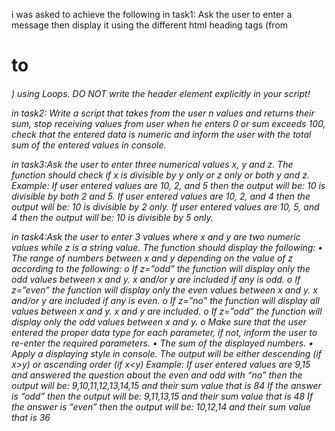 
i was asked to achieve the following
 in task1: Ask the user to enter a message then display it using the different 
html heading tags (from <h1> to <h6>) using Loops. DO NOT write the 
header element explicitly in your script! 

 in task2: Write a script that takes from the user n values and returns their sum, 
stop receiving values from user when he enters 0 or sum exceeds 100, 
check that the entered data is numeric and inform the user with the total 
sum of the entered values in console.

in task3:Ask the user to enter three numerical values x, y and z. The function 
should check if x is divisible by y only or z only or both y and z. 
Example: If user entered values are 10, 2, and 5 then the output will be: 
10 is divisible by both 2 and 5. 
If user entered values are 10, 2, and 4 then the output will be: 10 is 
divisible by 2 only. 
If user entered values are 10, 5, and 4 then the output will be: 10 is 
divisible by 5 only. 

in task4:Ask the user to enter 3 values where x and y are two numeric values 
while z is a string value. The function should display the following: 
• The range of numbers between x and y depending on the value of z 
according to the following: 
o If z=”odd” the function will display only the odd values between x 
and y. x and/or y are included if any is odd. 
o If z=”even” the function will display only the even values between x 
and y. x and/or y are included if any is even. 
o If z=”no” the function will display all values between x and y. x and y 
are included. 
o If z=”odd” the function will display only the odd values between x 
and y. 
o Make sure that the user entered the proper data type for each 
parameter, if not, inform the user to re-enter the required 
parameters. 
• The sum of the displayed numbers. 
• Apply a displaying style in console. 
The output will be either descending (if x>y) or ascending order (if x<y) 
Example: If user entered values are 9,15 and answered the question 
about the even and odd with “no” then the output will be: 
9,10,11,12,13,14,15  and their sum value that is 84 
If the answer is “odd” then the output will be: 9,11,13,15 and their sum 
value that is 48 
If the answer is “even” then the output will be: 10,12,14 and their sum 
value that is 36 

